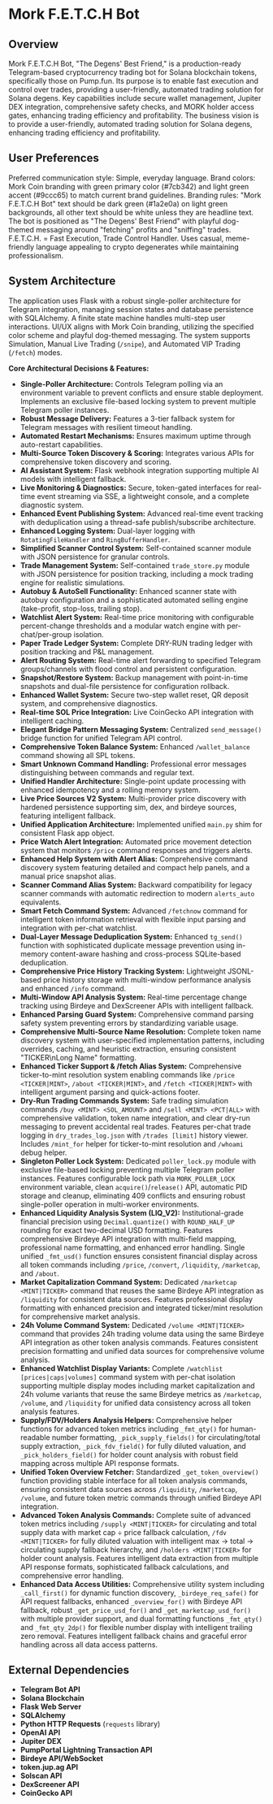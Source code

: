 # Mork F.E.T.C.H Bot

## Overview
Mork F.E.T.C.H Bot, "The Degens' Best Friend," is a production-ready Telegram-based cryptocurrency trading bot for Solana blockchain tokens, specifically those on Pump.fun. Its purpose is to enable fast execution and control over trades, providing a user-friendly, automated trading solution for Solana degens. Key capabilities include secure wallet management, Jupiter DEX integration, comprehensive safety checks, and MORK holder access gates, enhancing trading efficiency and profitability. The business vision is to provide a user-friendly, automated trading solution for Solana degens, enhancing trading efficiency and profitability.

## User Preferences
Preferred communication style: Simple, everyday language.
Brand colors: Mork Coin branding with green primary color (#7cb342) and light green accent (#9ccc65) to match current brand guidelines.
Branding rules: "Mork F.E.T.C.H Bot" text should be dark green (#1a2e0a) on light green backgrounds, all other text should be white unless they are headline text. The bot is positioned as "The Degens' Best Friend" with playful dog-themed messaging around "fetching" profits and "sniffing" trades. F.E.T.C.H. = Fast Execution, Trade Control Handler. Uses casual, meme-friendly language appealing to crypto degenerates while maintaining professionalism.

## System Architecture
The application uses Flask with a robust single-poller architecture for Telegram integration, managing session states and database persistence with SQLAlchemy. A finite state machine handles multi-step user interactions. UI/UX aligns with Mork Coin branding, utilizing the specified color scheme and playful dog-themed messaging. The system supports Simulation, Manual Live Trading (`/snipe`), and Automated VIP Trading (`/fetch`) modes.

**Core Architectural Decisions & Features:**
- **Single-Poller Architecture:** Controls Telegram polling via an environment variable to prevent conflicts and ensure stable deployment. Implements an exclusive file-based locking system to prevent multiple Telegram poller instances.
- **Robust Message Delivery:** Features a 3-tier fallback system for Telegram messages with resilient timeout handling.
- **Automated Restart Mechanisms:** Ensures maximum uptime through auto-restart capabilities.
- **Multi-Source Token Discovery & Scoring:** Integrates various APIs for comprehensive token discovery and scoring.
- **AI Assistant System:** Flask webhook integration supporting multiple AI models with intelligent fallback.
- **Live Monitoring & Diagnostics:** Secure, token-gated interfaces for real-time event streaming via SSE, a lightweight console, and a complete diagnostic system.
- **Enhanced Event Publishing System:** Advanced real-time event tracking with deduplication using a thread-safe publish/subscribe architecture.
- **Enhanced Logging System:** Dual-layer logging with `RotatingFileHandler` and `RingBufferHandler`.
- **Simplified Scanner Control System:** Self-contained scanner module with JSON persistence for granular controls.
- **Trade Management System:** Self-contained `trade_store.py` module with JSON persistence for position tracking, including a mock trading engine for realistic simulations.
- **Autobuy & AutoSell Functionality:** Enhanced scanner state with autobuy configuration and a sophisticated automated selling engine (take-profit, stop-loss, trailing stop).
- **Watchlist Alert System:** Real-time price monitoring with configurable percent-change thresholds and a modular watch engine with per-chat/per-group isolation.
- **Paper Trade Ledger System:** Complete DRY-RUN trading ledger with position tracking and P&L management.
- **Alert Routing System:** Real-time alert forwarding to specified Telegram groups/channels with flood control and persistent configuration.
- **Snapshot/Restore System:** Backup management with point-in-time snapshots and dual-file persistence for configuration rollback.
- **Enhanced Wallet System:** Secure two-step wallet reset, QR deposit system, and comprehensive diagnostics.
- **Real-time SOL Price Integration:** Live CoinGecko API integration with intelligent caching.
- **Elegant Bridge Pattern Messaging System:** Centralized `send_message()` bridge function for unified Telegram API control.
- **Comprehensive Token Balance System:** Enhanced `/wallet_balance` command showing all SPL tokens.
- **Smart Unknown Command Handling:** Professional error messages distinguishing between commands and regular text.
- **Unified Handler Architecture:** Single-point update processing with enhanced idempotency and a rolling memory system.
- **Live Price Sources V2 System:** Multi-provider price discovery with hardened persistence supporting sim, dex, and birdeye sources, featuring intelligent fallback.
- **Unified Application Architecture:** Implemented unified `main.py` shim for consistent Flask app object.
- **Price Watch Alert Integration:** Automated price movement detection system that monitors `/price` command responses and triggers alerts.
- **Enhanced Help System with Alert Alias:** Comprehensive command discovery system featuring detailed and compact help panels, and a manual price snapshot alias.
- **Scanner Command Alias System:** Backward compatibility for legacy scanner commands with automatic redirection to modern `alerts_auto` equivalents.
- **Smart Fetch Command System:** Advanced `/fetchnow` command for intelligent token information retrieval with flexible input parsing and integration with per-chat watchlist.
- **Dual-Layer Message Deduplication System:** Enhanced `tg_send()` function with sophisticated duplicate message prevention using in-memory content-aware hashing and cross-process SQLite-based deduplication.
- **Comprehensive Price History Tracking System:** Lightweight JSONL-based price history storage with multi-window performance analysis and enhanced `/info` command.
- **Multi-Window API Analysis System:** Real-time percentage change tracking using Birdeye and DexScreener APIs with intelligent fallback.
- **Enhanced Parsing Guard System:** Comprehensive command parsing safety system preventing errors by standardizing variable usage.
- **Comprehensive Multi-Source Name Resolution:** Complete token name discovery system with user-specified implementation patterns, including overrides, caching, and heuristic extraction, ensuring consistent "TICKER\nLong Name" formatting.
- **Enhanced Ticker Support & /fetch Alias System:** Comprehensive ticker-to-mint resolution system enabling commands like `/price <TICKER|MINT>`, `/about <TICKER|MINT>`, and `/fetch <TICKER|MINT>` with intelligent argument parsing and quick-actions footer.
- **Dry-Run Trading Commands System:** Safe trading simulation commands `/buy <MINT> <SOL_AMOUNT>` and `/sell <MINT> <PCT|ALL>` with comprehensive validation, token name integration, and clear dry-run messaging to prevent accidental real trades. Features per-chat trade logging in `dry_trades_log.json` with `/trades [limit]` history viewer. Includes `/mint_for` helper for ticker-to-mint resolution and `/whoami` debug helper.
- **Singleton Poller Lock System:** Dedicated `poller_lock.py` module with exclusive file-based locking preventing multiple Telegram poller instances. Features configurable lock path via `MORK_POLLER_LOCK` environment variable, clean `acquire()`/`release()` API, automatic PID storage and cleanup, eliminating 409 conflicts and ensuring robust single-poller operation in multi-worker environments.
- **Enhanced Liquidity Analysis System (LIQ_V2):** Institutional-grade financial precision using `Decimal.quantize()` with `ROUND_HALF_UP` rounding for exact two-decimal USD formatting. Features comprehensive Birdeye API integration with multi-field mapping, professional name formatting, and enhanced error handling. Single unified `_fmt_usd()` function ensures consistent financial display across all token commands including `/price`, `/convert`, `/liquidity`, `/marketcap`, and `/about`.
- **Market Capitalization Command System:** Dedicated `/marketcap <MINT|TICKER>` command that reuses the same Birdeye API integration as `/liquidity` for consistent data sources. Features professional display formatting with enhanced precision and integrated ticker/mint resolution for comprehensive market analysis.
- **24h Volume Command System:** Dedicated `/volume <MINT|TICKER>` command that provides 24h trading volume data using the same Birdeye API integration as other token analysis commands. Features consistent precision formatting and unified data sources for comprehensive volume analysis.
- **Enhanced Watchlist Display Variants:** Complete `/watchlist [prices|caps|volumes]` command system with per-chat isolation supporting multiple display modes including market capitalization and 24h volume variants that reuse the same Birdeye metrics as `/marketcap`, `/volume`, and `/liquidity` for unified data consistency across all token analysis features.
- **Supply/FDV/Holders Analysis Helpers:** Comprehensive helper functions for advanced token metrics including `_fmt_qty()` for human-readable number formatting, `_pick_supply_fields()` for circulating/total supply extraction, `_pick_fdv_field()` for fully diluted valuation, and `_pick_holders_field()` for holder count analysis with robust field mapping across multiple API response formats.
- **Unified Token Overview Fetcher:** Standardized `_get_token_overview()` function providing stable interface for all token analysis commands, ensuring consistent data sources across `/liquidity`, `/marketcap`, `/volume`, and future token metric commands through unified Birdeye API integration.
- **Advanced Token Analysis Commands:** Complete suite of advanced token metrics including `/supply <MINT|TICKER>` for circulating and total supply data with market cap ÷ price fallback calculation, `/fdv <MINT|TICKER>` for fully diluted valuation with intelligent max → total → circulating supply fallback hierarchy, and `/holders <MINT|TICKER>` for holder count analysis. Features intelligent data extraction from multiple API response formats, sophisticated fallback calculations, and comprehensive error handling.
- **Enhanced Data Access Utilities:** Comprehensive utility system including `_call_first()` for dynamic function discovery, `_birdeye_req_safe()` for API request fallbacks, enhanced `_overview_for()` with Birdeye API fallback, robust `_get_price_usd_for()` and `_get_marketcap_usd_for()` with multiple provider support, and dual formatting functions `_fmt_qty()` and `_fmt_qty_2dp()` for flexible number display with intelligent trailing zero removal. Features intelligent fallback chains and graceful error handling across all data access patterns.

## External Dependencies
- **Telegram Bot API**
- **Solana Blockchain**
- **Flask Web Server**
- **SQLAlchemy**
- **Python HTTP Requests** (`requests` library)
- **OpenAI API**
- **Jupiter DEX**
- **PumpPortal Lightning Transaction API**
- **Birdeye API/WebSocket**
- **token.jup.ag API**
- **Solscan API**
- **DexScreener API**
- **CoinGecko API**